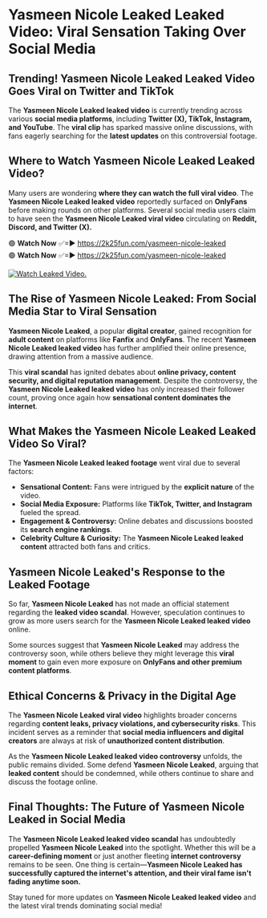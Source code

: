 # Yasmeen Nicole Leaked Leaked Video: Viral Sensation Taking Over Social Media

## **Trending! Yasmeen Nicole Leaked Leaked Video Goes Viral on Twitter and TikTok**
The **Yasmeen Nicole Leaked leaked video** is currently trending across various **social media platforms**, including **Twitter (X), TikTok, Instagram, and YouTube**. The **viral clip** has sparked massive online discussions, with fans eagerly searching for the **latest updates** on this controversial footage.

## **Where to Watch Yasmeen Nicole Leaked Leaked Video?**
Many users are wondering **where they can watch the full viral video**. The **Yasmeen Nicole Leaked leaked video** reportedly surfaced on **OnlyFans** before making rounds on other platforms. Several social media users claim to have seen the **Yasmeen Nicole Leaked viral video** circulating on **Reddit, Discord, and Twitter (X).**

🟢 **Watch Now** ✅=► https://2k25fun.com/yasmeen-nicole-leaked  
🟢 **Watch Now** ✅=► https://2k25fun.com/yasmeen-nicole-leaked  

[![Watch Leaked Video.](https://miro.medium.com/v2/resize:fit:828/format:webp/1*cilzJN44JGOrTw9NJCrNHA.gif "Watch Leaked Video")](https://2k25fun.com/yasmeen-nicole-leaked)

## **The Rise of Yasmeen Nicole Leaked: From Social Media Star to Viral Sensation**
**Yasmeen Nicole Leaked**, a popular **digital creator**, gained recognition for **adult content** on platforms like **Fanfix** and **OnlyFans**. The recent **Yasmeen Nicole Leaked leaked video** has further amplified their online presence, drawing attention from a massive audience.

This **viral scandal** has ignited debates about **online privacy, content security, and digital reputation management**. Despite the controversy, the **Yasmeen Nicole Leaked leaked video** has only increased their follower count, proving once again how **sensational content dominates the internet**.

## **What Makes the Yasmeen Nicole Leaked Leaked Video So Viral?**
The **Yasmeen Nicole Leaked leaked footage** went viral due to several factors:
- **Sensational Content:** Fans were intrigued by the **explicit nature** of the video.
- **Social Media Exposure:** Platforms like **TikTok, Twitter, and Instagram** fueled the spread.
- **Engagement & Controversy:** Online debates and discussions boosted its **search engine rankings**.
- **Celebrity Culture & Curiosity:** The **Yasmeen Nicole Leaked leaked content** attracted both fans and critics.

## **Yasmeen Nicole Leaked's Response to the Leaked Footage**
So far, **Yasmeen Nicole Leaked** has not made an official statement regarding the **leaked video scandal**. However, speculation continues to grow as more users search for the **Yasmeen Nicole Leaked leaked video** online.

Some sources suggest that **Yasmeen Nicole Leaked** may address the controversy soon, while others believe they might leverage this **viral moment** to gain even more exposure on **OnlyFans and other premium content platforms**.

## **Ethical Concerns & Privacy in the Digital Age**
The **Yasmeen Nicole Leaked viral video** highlights broader concerns regarding **content leaks, privacy violations, and cybersecurity risks**. This incident serves as a reminder that **social media influencers and digital creators** are always at risk of **unauthorized content distribution**.

As the **Yasmeen Nicole Leaked leaked video controversy** unfolds, the public remains divided. Some defend **Yasmeen Nicole Leaked**, arguing that **leaked content** should be condemned, while others continue to share and discuss the footage online.

## **Final Thoughts: The Future of Yasmeen Nicole Leaked in Social Media**
The **Yasmeen Nicole Leaked leaked video scandal** has undoubtedly propelled **Yasmeen Nicole Leaked** into the spotlight. Whether this will be a **career-defining moment** or just another fleeting **internet controversy** remains to be seen. One thing is certain—**Yasmeen Nicole Leaked has successfully captured the internet's attention, and their viral fame isn't fading anytime soon.**

Stay tuned for more updates on **Yasmeen Nicole Leaked leaked video** and the latest viral trends dominating social media!